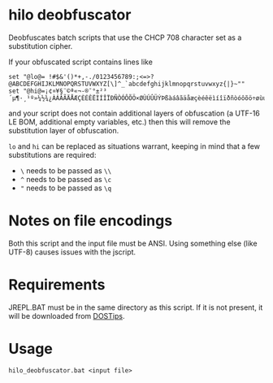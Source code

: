 # hilo deobfuscator
Deobfuscates batch scripts that use the CHCP 708 character set as a substitution cipher.

If your obfuscated script contains lines like

    set "@lo@= !#$&'()*+,-./0123456789:;<=>?@ABCDEFGHIJKLMNOPQRSTUVWXYZ[\]^_`abcdefghijklmnopqrstuvwxyz{|}~""
    set "@hi@=¡¢¤¥§¨©ª«¬-®¯°±²³´µ¶·¸¹º»¼½¾¿ÀÁÂÃÄÅÆÇÈÉÊËÌÍÎÏÐÑÒÓÔÕÖ×ØÙÚÛÜÝÞßàáâãäåæçèéêëìíîïðñòóôõö÷øùúûüýþÿ£"

and your script does not contain additional layers of obfuscation (a UTF-16 LE BOM, additional empty variables, etc.) then this will remove the substitution layer of obfuscation.

`lo` and `hi` can be replaced as situations warrant, keeping in mind that a few substitutions are required:
 * `\` needs to be passed as `\\`
 * `^` needs to be passed as `\c`
 * `"` needs to be passed as `\q`
 
 # Notes on file encodings
 Both this script and the input file must be ANSI. Using something else (like UTF-8) causes issues with the jscript.
 
 # Requirements
 JREPL.BAT must be in the same directory as this script. If it is not present, it will be downloaded from [DOSTips](https://www.dostips.com/forum/viewtopic.php?f=3&t=6044).
 
 # Usage
 `hilo_deobfuscator.bat <input file>`
